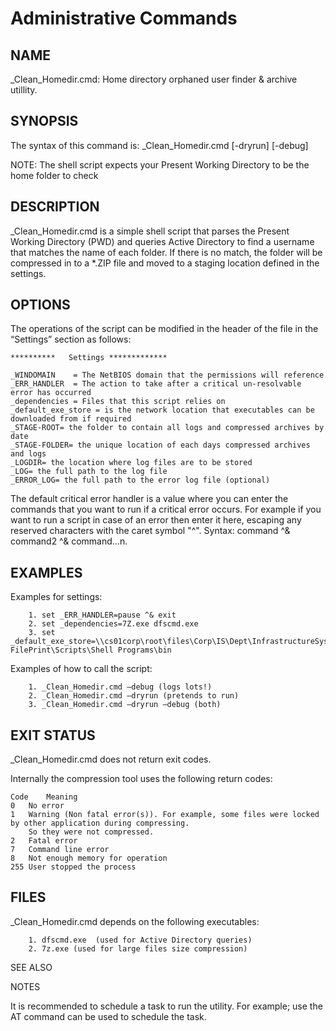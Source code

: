 # Administrative Commands                                

## NAME
_Clean_Homedir.cmd: Home directory orphaned user finder & archive utillity.
     
## SYNOPSIS

 The syntax of this command is:
	_Clean_Homedir.cmd [-dryrun] [-debug]

NOTE: The shell script expects your Present Working Directory to be the home folder to check

## DESCRIPTION
_Clean_Homedir.cmd is a simple shell script that parses the Present Working Directory (PWD) and queries Active Directory to find a username that matches the name of each folder. If there is no match, the folder will be compressed in to a *.ZIP file and moved to a staging location defined in the settings. 


## OPTIONS

The operations of the script can be modified in the header of the file in the “Settings” section as follows:
```
**********   Settings *************

_WINDOMAIN    = The NetBIOS domain that the permissions will reference
_ERR_HANDLER  = The action to take after a critical un-resolvable error has occurred 
_dependencies = Files that this script relies on
_default_exe_store = is the network location that executables can be downloaded from if required
_STAGE-ROOT= the folder to contain all logs and compressed archives by date
_STAGE-FOLDER= the unique location of each days compressed archives and logs
_LOGDIR= the location where log files are to be stored
_LOG= the full path to the log file
_ERROR_LOG= the full path to the error log file (optional)
```

The default critical error handler is a value where you can enter the commands that you want to run if a critical error occurs. For example if you want to run a script in case of an error then enter it here, escaping any reserved characters with the caret symbol "^". Syntax: command ^& command2 ^& command…n.

 

## EXAMPLES

Examples for settings:
```
    1. set _ERR_HANDLER=pause ^& exit
    2. set _dependencies=7Z.exe dfscmd.exe
    3. set _default_exe_store=\\cs01corp\root\files\Corp\IS\Dept\InfrastructureSystems\ FilePrint\Scripts\Shell Programs\bin
```

Examples of how to call the script:
```
    1. _Clean_Homedir.cmd –debug (logs lots!)
    2. _Clean_Homedir.cmd –dryrun (pretends to run)
    3. _Clean_Homedir.cmd –dryrun –debug (both)
```

## EXIT STATUS

_Clean_Homedir.cmd does not return exit codes. 

Internally the compression tool uses the following return codes:

```
Code	Meaning
0	No error
1 	Warning (Non fatal error(s)). For example, some files were locked by other application during compressing. 
	So they were not compressed.
2	Fatal error
7 	Command line error
8	Not enough memory for operation
255	User stopped the process
```



## FILES

_Clean_Homedir.cmd depends on the following executables:
```
    1. dfscmd.exe  (used for Active Directory queries)
    2. 7z.exe (used for large files size compression)
```

SEE ALSO



NOTES

It is recommended to schedule a task to run the utility. For example; use the AT command can be used to schedule the task. 
